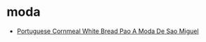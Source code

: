 # moda

 * [Portuguese Cornmeal White Bread Pao A Moda De Sao Miguel](index/p/portuguese-cornmeal-white-bread-pao-a-moda-de-sao-miguel-104414.json)
